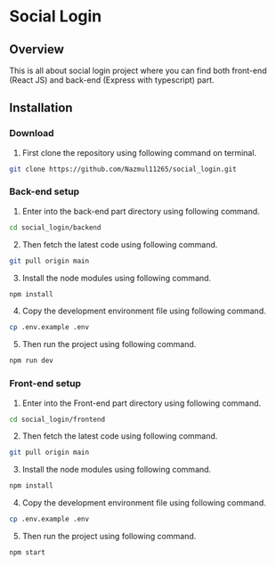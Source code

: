 
# Social Login
## Overview
This is all about social login project where you can find both front-end (React JS) and back-end (Express with typescript) part.
## Installation

### Download
1. First clone the repository using following command on terminal.
```bash
git clone https://github.com/Nazmul11265/social_login.git
```
### Back-end setup

1. Enter into the back-end part directory using following command.
```bash
cd social_login/backend
```
2. Then fetch the latest code using following command.
```bash
git pull origin main
```
3. Install the node modules using following command.
```bash
npm install
```
4. Copy the development environment file using following command.
```bash
cp .env.example .env
```
5. Then run the project using following command.
```bash
npm run dev
```
### Front-end setup

1. Enter into the Front-end part directory using following command.
```bash
cd social_login/frontend
```
2. Then fetch the latest code using following command.
```bash
git pull origin main
```
3. Install the node modules using following command.
```bash
npm install
```
4. Copy the development environment file using following command.
```bash
cp .env.example .env
```
5. Then run the project using following command.
```bash
npm start
```